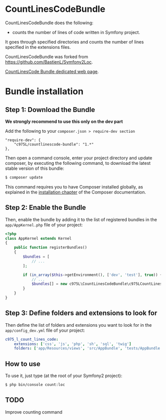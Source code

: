 CountLinesCodeBundle
====================

CountLinesCodeBundle does the following:

- counts the number of lines of code written in Symfony project.

It goes through specified directories and counts the number of lines specified in the extensions files.

CountLinesCodeBundle was forked from https://github.com/BastienL/Symfony2Loc.

[CountLinesCode Bundle dedicated web page](https://975l.com/en/pages/count-lines-code-bundle).

Bundle installation
===================

Step 1: Download the Bundle
---------------------------
**We strongly recommend to use this only on the dev part**

Add the following to your `composer.json > require-dev section`
```
"require-dev": {
    "c975L/countlinescode-bundle": "1.*"
},
```
Then open a command console, enter your project directory and update composer,
by executing the following command, to download the latest stable version of this bundle:

```bash
$ composer update
```

This command requires you to have Composer installed globally, as explained
in the [installation chapter](https://getcomposer.org/doc/00-intro.md)
of the Composer documentation.

Step 2: Enable the Bundle
-------------------------
Then, enable the bundle by adding it to the list of registered bundles
in the `app/AppKernel.php` file of your project:

```php
<?php
class AppKernel extends Kernel
{
    public function registerBundles()
    {
        $bundles = [
            // ...
        ];

        if (in_array($this->getEnvironment(), ['dev', 'test'], true)) {
            // ...
            $bundles[] = new c975L\CountLinesCodeBundle\c975LCountLinesCodeBundle();
        }
    }
}
```

Step 3: Define folders and extensions to look for
-------------------------------------------------
Then define the list of folders and extensions you want to look for in the `app/config_dev.yml` file of your project:

```yml
c975_l_count_lines_code:
    extensions: ['css', 'js', 'php', 'sh', 'sql', 'twig']
    folders: ['app/Resources/views', 'src/AppBundle', 'tests/AppBundle', 'web/css', 'web/js']
```

How to use
----------
To use it, just type (at the root of your Symfony2 project):
```bash
$ php bin/console count:loc
```

TODO
----
Improve counting command